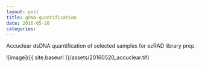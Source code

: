 ```yaml
---
layout: post
title: gDNA-quantification
date: 2016-05-20
categories:
---
```

Accuclear dsDNA quantification of selected samples for ezRAD library prep.

![image]({{ site.baseurl }}/assets/20160520_accuclear.tif)
